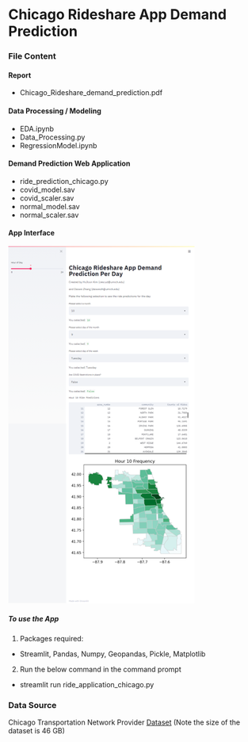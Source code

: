 

# Chicago Rideshare App Demand Prediction

### File Content

#### Report
- Chicago_Rideshare_demand_prediction.pdf

#### Data Processing / Modeling
- EDA.ipynb
- Data_Processing.py
- RegressionModel.ipynb

#### Demand Prediction Web Application
- ride_prediction_chicago.py
- covid_model.sav
- covid_scaler.sav
- normal_model.sav
- normal_scaler.sav

#### App Interface

![web_app](/webappinterface.png)

##### To use the App
1. Packages required:
- Streamlit, Pandas, Numpy, Geopandas, Pickle, Matplotlib
2. Run the below command in the command prompt 
- streamlit run ride_application_chicago.py

### Data Source
Chicago Transportation Network Provider [Dataset](https://drive.google.com/drive/folders/1dqQInuDi1aBL3sCZxCgnhz-SbsRzd3a9?usp=sharing]https://drive.google.com/drive/folders/1dqQInuDi1aBL3sCZxCgnhz-SbsRzd3a9?usp=sharing)
(Note the size of the dataset is 46 GB)
